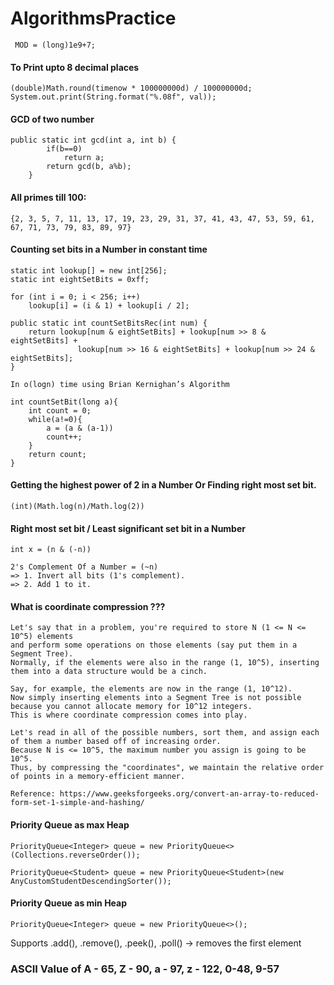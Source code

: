# AlgorithmsPractice

``` MOD = (long)1e9+7;```

#### To Print upto 8 decimal places
```(double)Math.round(timenow * 100000000d) / 100000000d;```
```System.out.print(String.format("%.08f", val));```

#### GCD of two number
``` 
public static int gcd(int a, int b) {
		if(b==0)
			return a;
		return gcd(b, a%b);
	}
```

#### All primes till 100:
```{2, 3, 5, 7, 11, 13, 17, 19, 23, 29, 31, 37, 41, 43, 47, 53, 59, 61, 67, 71, 73, 79, 83, 89, 97}```

#### Counting set bits in a Number  in constant time

```
static int lookup[] = new int[256];
static int eightSetBits = 0xff;

for (int i = 0; i < 256; i++)
	lookup[i] = (i & 1) + lookup[i / 2];
   
public static int countSetBitsRec(int num) {
	return lookup[num & eightSetBits] + lookup[num >> 8 & eightSetBits] + 
               lookup[num >> 16 & eightSetBits] + lookup[num >> 24 & eightSetBits];
}   

In o(logn) time using Brian Kernighan’s Algorithm

int countSetBit(long a){
	int count = 0;
	while(a!=0){
		a = (a & (a-1))
		count++;
	}
	return count;
}
 ```
 
 #### Getting the highest power of 2 in a Number Or Finding right most set bit.
 ```
 (int)(Math.log(n)/Math.log(2))
 ```
 
 #### Right most set bit / Least significant set bit in a Number
 ```
 int x = (n & (-n))

 2's Complement Of a Number = (~n)
=> 1. Invert all bits (1's complement). 
 => 2. Add 1 to it. 
 ```

#### What is coordinate compression ???
 ```
Let's say that in a problem, you're required to store N (1 <= N <= 10^5) elements 
and perform some operations on those elements (say put them in a Segment Tree). 
Normally, if the elements were also in the range (1, 10^5), inserting them into a data structure would be a cinch.

Say, for example, the elements are now in the range (1, 10^12). 
Now simply inserting elements into a Segment Tree is not possible because you cannot allocate memory for 10^12 integers.
This is where coordinate compression comes into play.

Let's read in all of the possible numbers, sort them, and assign each of them a number based off of increasing order.
Because N is <= 10^5, the maximum number you assign is going to be 10^5. 
Thus, by compressing the "coordinates", we maintain the relative order of points in a memory-efficient manner.

Reference: https://www.geeksforgeeks.org/convert-an-array-to-reduced-form-set-1-simple-and-hashing/
```
 
 
#### Priority Queue as max Heap 
```PriorityQueue<Integer> queue = new PriorityQueue<>(Collections.reverseOrder());```


```PriorityQueue<Student> queue = new PriorityQueue<Student>(new AnyCustomStudentDescendingSorter());```

#### Priority Queue as min Heap 
```PriorityQueue<Integer> queue = new PriorityQueue<>();``` 

Supports .add(), .remove(), .peek(), .poll() -> removes the first element



### ASCII Value of A - 65, Z - 90, a - 97, z - 122, 0-48, 9-57
	
